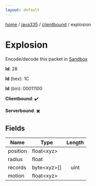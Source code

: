 ```yaml
---
layout: default
---
```


[home](/)  /  [java335](/protocol/java335)  /  [clientbound](/protocol/java335/clientbound)  /  explosion

# Explosion

Encode/decode this packet in [Sandbox](../../../sandbox/java335#Clientbound.Explosion)

**Id**: 28

**Id** (hex): 1C

**Id** (bin): 00011100

**Clientbound**: ✔️

**Serverbound**: ✖️

## Fields

Name | Type | Length
---|---|:---:
position | float&lt;xyz&gt; | [](/protocol/java335/types/)
radius | float | [](/protocol/java335/types/)
records | byte&lt;xyz&gt;[] | uint
motion | float&lt;xyz&gt; | [](/protocol/java335/types/)
